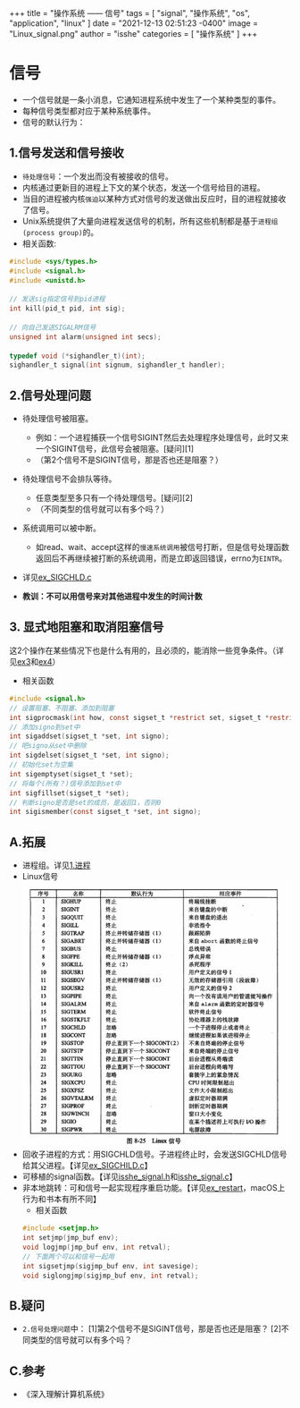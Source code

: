 +++
title = "操作系统 —— 信号"
tags = [ "signal", "操作系统", "os", "application", "linux" ]
date = "2021-12-13 02:51:23 -0400"
image = "Linux_signal.png"
author = "isshe"
categories = [ "操作系统" ]
+++


# 信号
* 一个信号就是一条小消息，它通知进程系统中发生了一个某种类型的事件。
* 每种信号类型都对应于某种系统事件。
* 信号的默认行为：

## 1.信号发送和信号接收
* `待处理信号`：一个发出而没有被接收的信号。
* 内核通过更新目的进程上下文的某个状态，发送一个信号给目的进程。
* 当目的进程被内核`强迫`以某种方式对信号的发送做出反应时，目的进程就接收了信号。
* Unix系统提供了大量向进程发送信号的机制，所有这些机制都是基于`进程组(process group)`的。
* 相关函数:
```c
#include <sys/types.h>
#include <signal.h>
#include <unistd.h>

// 发送sig指定信号到pid进程
int kill(pid_t pid, int sig);

// 向自己发送SIGALRM信号
unsigned int alarm(unsigned int secs);

typedef void (*sighandler_t)(int);
sighandler_t signal(int signum, sighandler_t handler);
```

## 2.信号处理问题
* 待处理信号被阻塞。
  * 例如：一个进程捕获一个信号SIGINT然后去处理程序处理信号，此时又来一个SIGINT信号，此信号会被阻塞。[疑问][1]
  * （第2个信号不是SIGINT信号，那是否也还是阻塞？）
* 待处理信号不会排队等待。
  * 任意类型至多只有一个待处理信号。[疑问][2]
  * （不同类型的信号就可以有多个吗？）
* 系统调用可以被中断。
  * 如read、wait、accept这样的`慢速系统调用`被信号打断，但是信号处理函数返回后不再继续被打断的系统调用，而是立即返回错误，errno为`EINTR`。

* 详见[ex_SIGCHLD.c](Examples/ex_SIGCHLD.c)
* **教训：不可以用信号来对其他进程中发生的时间计数**

## 3. 显式地阻塞和取消阻塞信号
这2个操作在某些情况下也是什么有用的，且必须的，能消除一些竞争条件。（详见[ex3](./Examples/3_ex_procmask_bug.c)和[ex4](Examples/4_ex_procmask_fix_bug.c)）
* 相关函数
```c
#include <signal.h>
// 设置阻塞、不阻塞、添加到阻塞
int sigprocmask(int how, const sigset_t *restrict set, sigset_t *restrict oset);
// 添加signo到set中
int sigaddset(sigset_t *set, int signo);
// 吧signo从set中删除
int sigdelset(sigset_t *set, int signo);
// 初始化set为空集
int sigemptyset(sigset_t *set);
// 将每个(所有？)信号添加到set中
int sigfillset(sigset_t *set);
// 判断signo是否是set的成员，是返回1，否则0
int sigismember(const sigset_t *set, int signo);
```

## A.拓展
* 进程组。详见[1.进程](../../1.进程)
* Linux信号
  ![Linux信号](Linux_signal.png)
* 回收子进程的方式：用SIGCHLD信号。子进程终止时，会发送SIGCHLD信号给其父进程。【详见[ex_SIGCHILD.c](Examples/ex_SIGCHLD.c)】
* 可移植的signal函数。【详见[isshe_signal.h](../../A.lib/isshe_signal.h)和[isshe_signal.c](../../A.lib/isshe_signal.c)】
* 非本地跳转：可和信号一起实现程序重启功能。【详见[ex_restart](Examples/5_ex_restart.c)，macOS上行为和书本有所不同】
    * 相关函数
    ```c
    #include <setjmp.h>
    int setjmp(jmp_buf env);
    void logjmp(jmp_buf env, int retval);
    // 下面两个可以和信号一起用
    int sigsetjmp(sigjmp_buf env, int savesige);
    void siglongjmp(sigjmp_buf env, int retval);
    ```

## B.疑问
* `2.信号处理问题`中：
[1]第2个信号不是SIGINT信号，那是否也还是阻塞？
[2]不同类型的信号就可以有多个吗？

## C.参考
* 《深入理解计算机系统》
